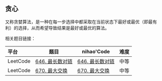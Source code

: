 ## 贪心

又称贪婪算法，是一种在每一步选择中都采取在当前状态下最好或最优（即最有利）的选择，从而希望导致结果是最好或最优的算法。



相关题目链接：

| 平台     | 题目                                                         | nihao'Code                                                   | 难度 |
| :------- | ------------------------------------------------------------ | ------------------------------------------------------------ | ---- |
| LeetCode | [646. 最长数对链](https://leetcode.cn/problems/maximum-length-of-pair-chain/) | [646. 最长数对链](https://github.com/xuhaodong1/nihao_algorithmNotes/blob/827be918ad92135a5dc85ffb99a06d2d1b31b6db/LeetCode/DP.swift#L13-L29) | 中等 |
| LeetCode | [670. 最大交换](https://leetcode.cn/problems/maximum-swap/)  | [670. 最大交换](https://github.com/xuhaodong1/nihao_algorithm_notes/blob/53e4aaf8f138de20522b440f33bdb583d0e45774/LeetCode/Greed.swift#L26-L44) | 中等 |

